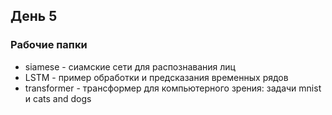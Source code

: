 ## День 5

### Рабочие папки
- siamese - сиамские сети для распознавания лиц
- LSTM - пример обработки и предсказания временных рядов
- transformer - трансформер для компьютерного зрения: задачи mnist и cats and dogs



